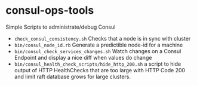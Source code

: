 # consul-ops-tools

Simple Scripts to administrate/debug Consul

 * `check_consul_consistency.sh` Checks that a node is in sync with cluster
 * `bin/consul_node_id.rb` Generate a predictible node-id for a machine
 * `bin/consul_check_services_changes.sh` Watch changes on a Consul Endpoint and
   display a nice diff when values do change
 * `bin/consul_health_check_scripts/hide_http_200.sh` a script to hide output of
   HTTP HealthChecks that are too large with HTTP Code 200 and limit raft
   database grows for large clusters.
